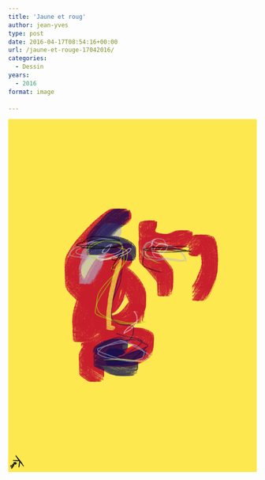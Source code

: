```yaml
---
title: 'Jaune et roug'
author: jean-yves
type: post
date: 2016-04-17T08:54:16+00:00
url: /jaune-et-rouge-17042016/
categories:
  - Dessin
years:
  - 2016
format: image

---
```

![Jaune et rouge #17042016](./img_0362.jpg)